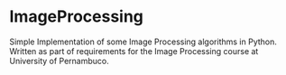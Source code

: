 # ImageProcessing

Simple Implementation of some Image Processing algorithms in Python.
Written as part of requirements for the Image Processing course at University of Pernambuco.
